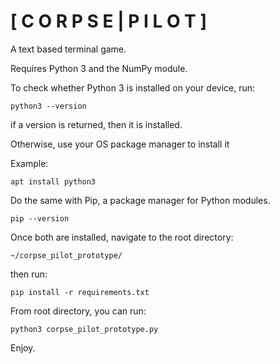 # [  C O R P S E  |  P I L O T  ]

A text based terminal game.

Requires Python 3 and the NumPy module.

To check whether Python 3 is installed on your device, run:

    python3 --version

if a version is returned, then it is installed.

Otherwise, use your OS package manager to install it

Example:

    apt install python3

Do the same with Pip, a package manager for Python modules.

    pip --version

Once both are installed, navigate to the root directory:

    ~/corpse_pilot_prototype/

then run:

    pip install -r requirements.txt

From root directory, you can run:

    python3 corpse_pilot_prototype.py

Enjoy.
